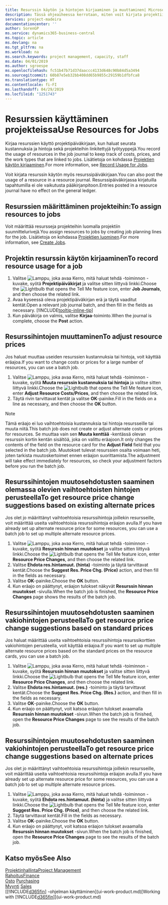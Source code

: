 ```yaml
---
title: Resurssin käytön ja hintojen kirjaaminen ja muuttaminen| Microsoft Docs
description: Tässä ohjeaiheessa kerrotaan, miten voit kirjata projektiin liitetyn resurssin käytön tai kulutuksen sekä seurata ja hallinta kustannuksia, hintoja ja työtyyppejä.
services: project-madeira
documentationcenter: ''
author: SorenGP
ms.service: dynamics365-business-central
ms.topic: article
ms.devlang: na
ms.tgt_pltfrm: na
ms.workload: na
ms.search.keywords: project management, capacity, staff
ms.date: 04/01/2019
ms.author: sgroespe
ms.openlocfilehash: fc51b47b71d37daaccc4133d648c90b84d5a3494
ms.sourcegitcommit: 60b87e5eb32bb408dd65b9855c29159b1dfbfca8
ms.translationtype: HT
ms.contentlocale: fi-FI
ms.lasthandoff: 04/29/2019
ms.locfileid: "1251743"
---
```

# <a name="use-resources-for-jobs"></a><span data-ttu-id="d5bda-103">Resurssien käyttäminen projekteissa</span><span class="sxs-lookup"><span data-stu-id="d5bda-103">Use Resources for Jobs</span></span>
<span data-ttu-id="d5bda-104">Kirjaa resurssien käyttö projektipäiväkirjaan, kun haluat seurata kustannuksia ja hintoja sekä projekteihin linkitettyjä työtyyppejä.</span><span class="sxs-lookup"><span data-stu-id="d5bda-104">You record the usage of resources in the job journal to keep track of costs, prices, and the work types that are linked to jobs.</span></span> <span data-ttu-id="d5bda-105">Lisätietoja on kohdassa [Projektien käytön kirjaaminen](projects-how-record-job-usage.md).</span><span class="sxs-lookup"><span data-stu-id="d5bda-105">For more information, see [Record Usage for Jobs](projects-how-record-job-usage.md).</span></span>

<span data-ttu-id="d5bda-106">Voit kirjata resurssin käytön myös resurssipäiväkirjaan.</span><span class="sxs-lookup"><span data-stu-id="d5bda-106">You can also post the usage of a resource in a resource journal.</span></span> <span data-ttu-id="d5bda-107">Resurssipäiväkirjassa kirjatuilla tapahtumilla ei ole vaikutusta pääkirjanpitoon.</span><span class="sxs-lookup"><span data-stu-id="d5bda-107">Entries posted in a resource journal have no effect on the general ledger.</span></span>

## <a name="to-assign-resources-to-jobs"></a><span data-ttu-id="d5bda-108">Resurssien määrittäminen projekteihin:</span><span class="sxs-lookup"><span data-stu-id="d5bda-108">To assign resources to jobs</span></span>
<span data-ttu-id="d5bda-109">Voit määrittää resursseja projekteihin luomalla projektiin suunnittelurivejä.</span><span class="sxs-lookup"><span data-stu-id="d5bda-109">You assign resources to jobs by creating job planning lines for the job.</span></span> <span data-ttu-id="d5bda-110">Lisätietoja on kohdassa [Projektien luominen](projects-how-create-jobs.md).</span><span class="sxs-lookup"><span data-stu-id="d5bda-110">For more information, see [Create Jobs](projects-how-create-jobs.md).</span></span>

## <a name="to-record-resource-usage-for-a-job"></a><span data-ttu-id="d5bda-111">Projektin resurssin käytön kirjaaminen</span><span class="sxs-lookup"><span data-stu-id="d5bda-111">To record resource usage for a job</span></span>
1. <span data-ttu-id="d5bda-112">Valitse ![Lamppu, joka avaa Kerro, mitä haluat tehdä -toiminnon](media/ui-search/search_small.png "Kerro, mitä haluat tehdä") -kuvake, syötä **Projektipäiväkirjat** ja valitse sitten liittyvä linkki.</span><span class="sxs-lookup"><span data-stu-id="d5bda-112">Choose the ![Lightbulb that opens the Tell Me feature](media/ui-search/search_small.png "Tell me what you want to do") icon, enter **Job Journals**, and then choose the related link.</span></span>
2. <span data-ttu-id="d5bda-113">Avaa kyseessä oleva projektipäiväkirjan erä ja täytä vaaditut kentät.</span><span class="sxs-lookup"><span data-stu-id="d5bda-113">Open a relevant job journal batch, and then fill in the fields as necessary.</span></span> [!INCLUDE[tooltip-inline-tip](includes/tooltip-inline-tip_md.md)]
3. <span data-ttu-id="d5bda-114">Kun päiväkirja on valmis, valitse **Kirjaa**-toiminto.</span><span class="sxs-lookup"><span data-stu-id="d5bda-114">When the journal is complete, choose the **Post** action.</span></span>

## <a name="to-adjust-resource-prices"></a><span data-ttu-id="d5bda-115">Resurssihintojen muuttaminen</span><span class="sxs-lookup"><span data-stu-id="d5bda-115">To adjust resource prices</span></span>
<span data-ttu-id="d5bda-116">Jos haluat muuttaa useiden resurssien kustannuksia tai hintoja, voit käyttää eräajoa.</span><span class="sxs-lookup"><span data-stu-id="d5bda-116">If you want to change costs or prices for a large number of resources, you can use a batch job.</span></span>  

1. <span data-ttu-id="d5bda-117">Valitse ![Lamppu, joka avaa Kerro, mitä haluat tehdä -toiminnon](media/ui-search/search_small.png "Kerro, mitä haluat tehdä") -kuvake, syötä **Muuta resurssin kustannuksia tai hintoja** ja valitse sitten liittyvä linkki.</span><span class="sxs-lookup"><span data-stu-id="d5bda-117">Choose the ![Lightbulb that opens the Tell Me feature](media/ui-search/search_small.png "Tell me what you want to do") icon, enter **Adjust Resource Costs/Prices**, and then choose the related link.</span></span>
2. <span data-ttu-id="d5bda-118">Täytä rivin tarvittavat kentät ja valitse **OK**-painike.</span><span class="sxs-lookup"><span data-stu-id="d5bda-118">Fill in the fields on a line as necessary, and then choose the **OK** button.</span></span>

> [!NOTE]  
>   <span data-ttu-id="d5bda-119">Tämä eräajo ei luo vaihtoehtoisia kustannuksia tai hintoja resursseille tai muuta niitä.</span><span class="sxs-lookup"><span data-stu-id="d5bda-119">This batch job does not create or adjust alternate costs or prices for resources.</span></span> <span data-ttu-id="d5bda-120">Se muuttaa vain sen **Muuta kenttää** -kentässä olevan resurssin kortin kentän sisältöä, joka on valittu eräajoon.</span><span class="sxs-lookup"><span data-stu-id="d5bda-120">It only changes the contents of the field on the resource card for the **Adjust Field** field that you selected in the batch job.</span></span> <span data-ttu-id="d5bda-121">Muutokset tulevat resurssien osalta voimaan heti, joten tarkista muutoskertoimet ennen eräajon suorittamista.</span><span class="sxs-lookup"><span data-stu-id="d5bda-121">The adjustment will take effect immediately for resources, so check your adjustment factors before you run the batch job.</span></span>

## <a name="to-get-resource-price-change-suggestions-based-on-existing-alternate-prices"></a><span data-ttu-id="d5bda-122">Resurssihintojen muutosehdotusten saaminen olemassa olevien vaihtoehtoisten hintojen perusteella</span><span class="sxs-lookup"><span data-stu-id="d5bda-122">To get resource price change suggestions based on existing alternate prices</span></span>
<span data-ttu-id="d5bda-123">Jos olet jo määrittänyt vaihtoehtoisia resurssihintoja joillekin resursseille, voit määrittää useita vaihtoehtoisia resurssihintoja eräajon avulla.</span><span class="sxs-lookup"><span data-stu-id="d5bda-123">If you have already set up alternate resource price for some resources, you can use a batch job to set up multiple alternate resource prices.</span></span>

1. <span data-ttu-id="d5bda-124">Valitse ![Lamppu, joka avaa Kerro, mitä haluat tehdä -toiminnon](media/ui-search/search_small.png "Kerro, mitä haluat tehdä") -kuvake, syötä **Resurssin hinnan muutokset** ja valitse sitten liittyvä linkki.</span><span class="sxs-lookup"><span data-stu-id="d5bda-124">Choose the ![Lightbulb that opens the Tell Me feature](media/ui-search/search_small.png "Tell me what you want to do") icon, enter **Resource Price Changes**, and then choose the related link.</span></span>
2. <span data-ttu-id="d5bda-125">Valitse **Ehdota res.hintamuut. (hinta)** -toiminto ja täytä tarvittavat kentät.</span><span class="sxs-lookup"><span data-stu-id="d5bda-125">Choose the **Suggest Res. Price Chg. (Price)** action, and then fill in the fields as necessary.</span></span>
3. <span data-ttu-id="d5bda-126">Valitse **OK**-painike.</span><span class="sxs-lookup"><span data-stu-id="d5bda-126">Choose the **OK** button.</span></span>  
4. <span data-ttu-id="d5bda-127">Kun eräajo on päättynyt, eräajon tulokset näkyvät **Resurssin hinnan muutokset** -sivulla.</span><span class="sxs-lookup"><span data-stu-id="d5bda-127">When the batch job is finished, the **Resource Price Changes** page shows the results of the batch job.</span></span>

## <a name="to-get-resource-price-change-suggestions-based-on-standard-prices"></a><span data-ttu-id="d5bda-128">Resurssihintojen muutosehdotusten saaminen vakiohintojen perusteella</span><span class="sxs-lookup"><span data-stu-id="d5bda-128">To get resource price change suggestions based on standard prices</span></span>
<span data-ttu-id="d5bda-129">Jos haluat määrittää useita vaihtoehtoisia resurssihintoja resurssikorttien vakiohintojen perusteella, voit käyttää eräajoa.</span><span class="sxs-lookup"><span data-stu-id="d5bda-129">If you want to set up multiple alternate resource prices based on the standard prices on the resource cards, you can use a batch job.</span></span>  

1. <span data-ttu-id="d5bda-130">Valitse ![Lamppu, joka avaa Kerro, mitä haluat tehdä -toiminnon](media/ui-search/search_small.png "Kerro, mitä haluat tehdä") -kuvake, syötä **Resurssin hinnan muutokset** ja valitse sitten liittyvä linkki.</span><span class="sxs-lookup"><span data-stu-id="d5bda-130">Choose the ![Lightbulb that opens the Tell Me feature](media/ui-search/search_small.png "Tell me what you want to do") icon, enter **Resource Price Changes**, and then choose the related link.</span></span>
2. <span data-ttu-id="d5bda-131">Valitse **Ehdota res.hintamuut. (res.)** -toiminto ja täytä tarvittavat kentät.</span><span class="sxs-lookup"><span data-stu-id="d5bda-131">Choose the **Suggest Res. Price Chg. (Res.)** action, and then fill in the fields as necessary.</span></span>  
3. <span data-ttu-id="d5bda-132">Valitse **OK**-painike.</span><span class="sxs-lookup"><span data-stu-id="d5bda-132">Choose the **OK** button.</span></span>  
4. <span data-ttu-id="d5bda-133">Kun eräajo on päättynyt, voit katsoa eräajon tulokset avaamalla **Resurssin hinnan muutokset** -sivun.</span><span class="sxs-lookup"><span data-stu-id="d5bda-133">When the batch job is finished, open the **Resource Price Changes** page to see the results of the batch job.</span></span>

## <a name="to-get-resource-price-change-suggestions-based-on-alternate-prices"></a><span data-ttu-id="d5bda-134">Resurssihintojen muutosehdotusten saaminen vakiohintojen perusteella</span><span class="sxs-lookup"><span data-stu-id="d5bda-134">To get resource price change suggestions based on alternate prices</span></span>
<span data-ttu-id="d5bda-135">Jos olet jo määrittänyt vaihtoehtoisia resurssihintoja joillekin resursseille, voit määrittää useita vaihtoehtoisia resurssihintoja eräajon avulla.</span><span class="sxs-lookup"><span data-stu-id="d5bda-135">If you have already set up alternate resource price for some resources, you can use a batch job to set up multiple alternate resource prices.</span></span>

1. <span data-ttu-id="d5bda-136">Valitse ![Lamppu, joka avaa Kerro, mitä haluat tehdä -toiminnon](media/ui-search/search_small.png "Kerro, mitä haluat tehdä") -kuvake, syötä **Ehdota res.hintamuut. (hinta)** ja valitse sitten liittyvä linkki.</span><span class="sxs-lookup"><span data-stu-id="d5bda-136">Choose the ![Lightbulb that opens the Tell Me feature](media/ui-search/search_small.png "Tell me what you want to do") icon, enter **Suggest Res. Price Chg. (Price)**, and then choose the related link.</span></span>  
2. <span data-ttu-id="d5bda-137">Täytä tarvittavat kentät.</span><span class="sxs-lookup"><span data-stu-id="d5bda-137">Fill in the fields as necessary.</span></span>
3. <span data-ttu-id="d5bda-138">Valitse **OK**-painike.</span><span class="sxs-lookup"><span data-stu-id="d5bda-138">Choose the **OK** button.</span></span>  
4. <span data-ttu-id="d5bda-139">Kun eräajo on päättynyt, voit katsoa eräajon tulokset avaamalla **Resurssin hinnan muutokset** -sivun.</span><span class="sxs-lookup"><span data-stu-id="d5bda-139">When the batch job is finished, open the **Resource Price Changes** page to see the results of the batch job.</span></span>

## <a name="see-also"></a><span data-ttu-id="d5bda-140">Katso myös</span><span class="sxs-lookup"><span data-stu-id="d5bda-140">See Also</span></span>
[<span data-ttu-id="d5bda-141">Projektinhallinta</span><span class="sxs-lookup"><span data-stu-id="d5bda-141">Project Management</span></span>](projects-manage-projects.md)  
[<span data-ttu-id="d5bda-142">Rahoitus</span><span class="sxs-lookup"><span data-stu-id="d5bda-142">Finance</span></span>](finance.md)  
<span data-ttu-id="d5bda-143">[Osto](purchasing-manage-purchasing.md)       </span><span class="sxs-lookup"><span data-stu-id="d5bda-143">[Purchasing](purchasing-manage-purchasing.md)       </span></span>  
<span data-ttu-id="d5bda-144">[Myynti](sales-manage-sales.md)   </span><span class="sxs-lookup"><span data-stu-id="d5bda-144">[Sales](sales-manage-sales.md)   </span></span>  
<span data-ttu-id="d5bda-145">[[!INCLUDE[d365fin](includes/d365fin_md.md)] -ohjelman käyttäminen](ui-work-product.md)</span><span class="sxs-lookup"><span data-stu-id="d5bda-145">[Working with [!INCLUDE[d365fin](includes/d365fin_md.md)]](ui-work-product.md)</span></span>  
